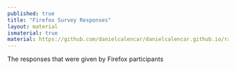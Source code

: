 ```yaml
---
published: true
title: "Firefox Survey Responses"
layout: material
ismaterial: true
material: https://github.com/danielcalencar/danielcalencar.github.io/raw/master/material/firefox_responses.xlsx 
---   
```


The responses that were given by Firefox participants

